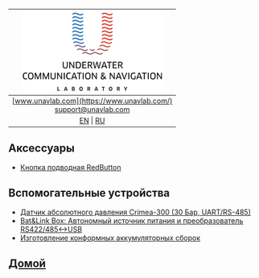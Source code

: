 | ![logo](/documentation//sm_logo.png) |
| :---: |
| [www.unavlab.com](https://www.unavlab.com/) <br/> [support@unavlab.com](mailto:support@unavlab.com) |
| [EN](accessories_en.md) \| [RU](accessories_ru.md) |

## Аксессуары
* [Кнопка подводная RedButton](/documentation/RU/Accessories/RedButton_Specification_ru.md)

## Вспомогательные устройства
* [Датчик абсолютного давления Crimea-300 (30 Бар, UART/RS-485)](/documentation/RU/Accessories/crimea_300_Datasheet_ru.md)
* [Bat&Link Box: Автономный источник питания и преобразователь RS422/485<->USB](/documentation/RU/Zima/Bat_n_link_box_Specification_ru.html)
* [Изготовление конформных аккумуляторных сборок](/documentation/RU/Accessories/Batpacks_ru.md)


## [Домой](README_RU.md)
